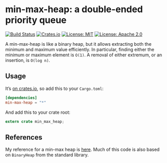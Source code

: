 # min-max-heap: a double-ended priority queue

[![Build Status](https://travis-ci.org/tov/min-max-heap-rs.svg?branch=master)](https://travis-ci.org/tov/min-max-heap-rs)
[![Crates.io](https://img.shields.io/crates/v/min-max-heap.svg?maxAge=2592000)](https://crates.io/crates/min-max-heap)
[![License: MIT](https://img.shields.io/badge/license-MIT-blue.svg)](LICENSE-MIT)
[![License: Apache 2.0](https://img.shields.io/badge/license-Apache_2.0-blue.svg)](LICENSE-APACHE)

A min-max-heap is like a binary heap, but it allows extracting both the
minimum and maximum value efficiently. In particular, finding either the
minimum or maximum element is `O(1)`. A removal of either extremum, or
an insertion, is `O(log n)`.

## Usage

It’s [on crates.io](https://crates.io/crates/min-max-heap), so add
this to your `Cargo.toml`:

```toml
[dependencies]
min-max-heap = "*"
```

And add this to your crate root:

```rust
extern crate min_max_heap;
```

## References

My reference for a min-max heap is
[here](http://cglab.ca/~morin/teaching/5408/refs/minmax.pdf). Much
of this code is also based on `BinaryHeap` from the standard
library.

